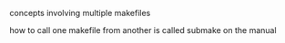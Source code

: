 concepts involving multiple makefiles

how to call one makefile from another is called submake on the manual
